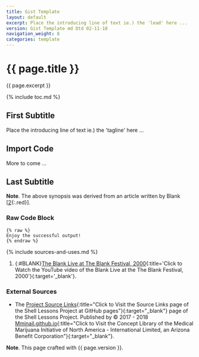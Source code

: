 ```yaml
---
title: Gist Template
layout: default
excerpt: Place the introducing line of text ie.) the 'lead' here ...
version: Gist Template md Dtd 02-11-18
navigation_weight: 8
categories: template
---
```

# {{ page.title }}

{{ page.excerpt }}

{% include toc.md %}

## First Subtitle

Place the introducing line of text ie.) the 'tagline' here ...

## Import Code

More to come ...

## Last Subtitle

**Note**. The above synopsis was derived from an article written by Blank [[2](#BLANK){:.red}].

### Raw Code Block

```liquid
{% raw %}
Enjoy the successful output!
{% endraw %}
```

{% include sources-and-uses.md %}

1. {:#BLANK}[The Blank Live at The Blank Festival, 2000](https://youtu.be/Blank){:title='Click to Watch the YouTube video of the Blank Live at the The Blank Festival, 2000'}{:target='_blank'}.

### External Sources

- The [Project Source Links](https://mminail.github.io/Shell/Source-Shell-Links.htm){:title="Click to Visit the Source Links page of the Shell Lessons Project at GitHub pages"}{:target="_blank"} page of the Shell Lessons Project. Published by © 2017 - 2018 [Mminail.github.io](https://mminail.github.io/){:title="Click to Visit the Concept Library of the Medical Marijuana Initiative of North America - International Limited, an Arizona Benefit Corporation"}{:target="_blank"}.

**Note**. This page crafted with {{ page.version }}.
